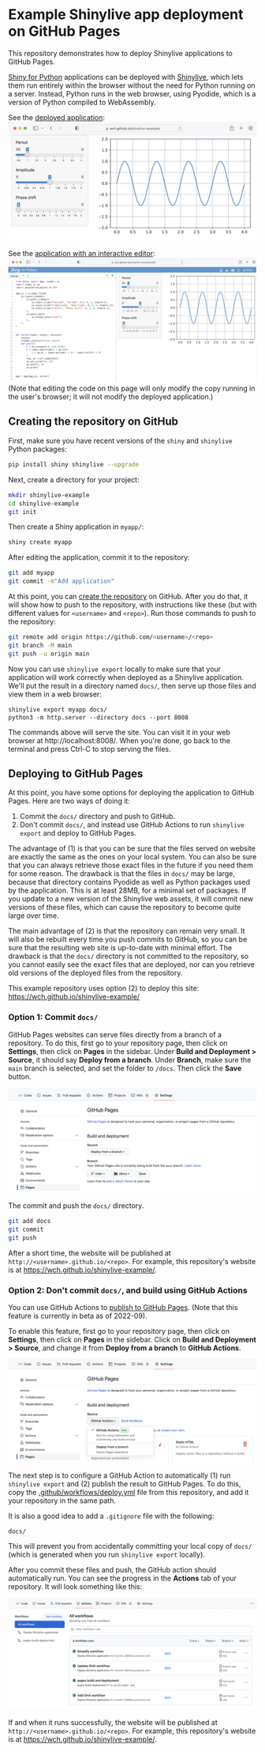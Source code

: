 Example Shinylive app deployment on GitHub Pages
================================================

This repository demonstrates how to deploy Shinylive applications to GitHub Pages.

[Shiny for Python](https://shiny.rstudio.com/py) applications can be deployed with [Shinylive](https://shiny.rstudio.com/py/docs/shinylive.html), which lets them run entirely within the browser without the need for Python running on a server. Instead, Python runs in the web browser, using Pyodide, which is a version of Python compiled to WebAssembly.

See the [deployed application](https://wch.github.io/shinylive-example/):
[![Example app](shinylive-example.png)](https://wch.github.io/shinylive-example/)

See the [application with an interactive editor](https://wch.github.io/shinylive-example/edit/):
[![Example app with editor view](shinylive-example-edit.png)](https://wch.github.io/shinylive-example/edit/)
(Note that editing the code on this page will only modify the copy running in the user's browser; it will not modify the deployed application.)


## Creating the repository on GitHub

First, make sure you have recent versions of the `shiny` and `shinylive` Python packages:

```bash
pip install shiny shinylive --upgrade
```

Next, create a directory for your project:

```bash
mkdir shinylive-example
cd shinylive-example
git init
```

Then create a Shiny application in `myapp/`:

```bash
shiny create myapp
```

After editing the application, commit it to the repository:

```bash
git add myapp
git commit -m"Add application"
```

At this point, you can [create the repository](https://github.com/new) on GitHub. After you do that, it will show how to push to the repository, with instructions like these (but with different values for `<username>` and `<repo>`). Run those commands to push to the repository:

```bash
git remote add origin https://github.com/<username>/<repo>
git branch -M main
git push -u origin main
```

Now you can use `shinylive export` locally to make sure that your application will work correctly when deployed as a Shinylive application. We'll put the result in a directory named `docs/`, then serve up those files and view them in a web browser:

```
shinylive export myapp docs/
python3 -m http.server --directory docs --port 8008
```

The commands above will serve the site. You can visit it in your web browser at http://localhost:8008/. When you're done, go back to the terminal and press Ctrl-C to stop serving the files.


## Deploying to GitHub Pages

At this point, you have some options for deploying the application to GitHub Pages. Here are two ways of doing it:

1. Commit the `docs/` directory and push to GitHub.
2. Don't commit `docs/`, and instead use GitHub Actions to run `shinylive export` and deploy to GitHub Pages.

The advantage of (1) is that you can be sure that the files served on website are exactly the same as the ones on your local system. You can also be sure that you can always retrieve those exact files in the future if you need them for some reason. The drawback is that the files in `docs/` may be large, because that directory contains Pyodide as well as Python packages used by the application. This is at least 28MB, for a minimal set of packages. If you update to a new version of the Shinylive web assets, it will commit new versions of these files, which can cause the repository to become quite large over time.

The main advantage of (2) is that the repository can remain very small. It will also be rebuilt every time you push commits to GitHub, so you can be sure that the resulting web site is up-to-date with minimal effort. The drawback is that the `docs/` directory is not committed to the repository, so you cannot easily see the exact files that are deployed, nor can you retrieve old versions of the deployed files from the repository.

This example repository uses option (2) to deploy this site: https://wch.github.io/shinylive-example/


### Option 1: Commit `docs/`

GitHub Pages websites can serve files directly from a branch of a repository. To do this, first go to your repository page, then click on **Settings**, then click on **Pages** in the sidebar. Under **Build and Deployment > Source**, it should say **Deploy from a branch**. Under **Branch**, make sure the `main` branch is selected, and set the folder to `/docs`. Then click the **Save** button.

![Configuring GitHub Pages to deploy from a branch](deploy-branch.png)


The commit and push the `docs/` directory.

```bash
git add docs
git commit
git push
```

After a short time, the website will be published at `http://<username>.github.io/<repo>`. For example, this repository's website is at https://wch.github.io/shinylive-example/.


### Option 2: Don't commit `docs/`, and build using GitHub Actions

You can use GitHub Actions to [publish to GitHub Pages](https://docs.github.com/en/pages/getting-started-with-github-pages/configuring-a-publishing-source-for-your-github-pages-site#publishing-with-a-custom-github-actions-workflow). (Note that this feature is currently in beta as of 2022-09).

To enable this feature, first go to your repository page, then click on **Settings**, then click on **Pages** in the sidebar. Click on **Build and Deployment > Source**, and change it from **Deploy from a branch** to **GitHub Actions**.

![Configuring GitHub Pages to deploy from GitHub Actions](deploy-gha.png)

The next step is to configure a GitHub Action to automatically (1) run `shinylive export` and (2) publish the result to GitHub Pages. To do this, copy the [.github/workflows/deploy.yml](.github/workflows/deploy.yml) file from this repository, and add it your repository in the same path.

It is also a good idea to add a `.gitignore` file with the following:

```
docs/
```

This will prevent you from accidentally committing your local copy of `docs/` (which is generated when you run `shinylive export` locally).

After you commit these files and push, the GitHub action should automatically run. You can see the progress in the **Actions** tab of your repository. It will look something like this:

![GitHub Actions status](actions-tab.png)

If and when it runs successfully, the website will be published at `http://<username>.github.io/<repo>`. For example, this repository's website is at https://wch.github.io/shinylive-example/.
